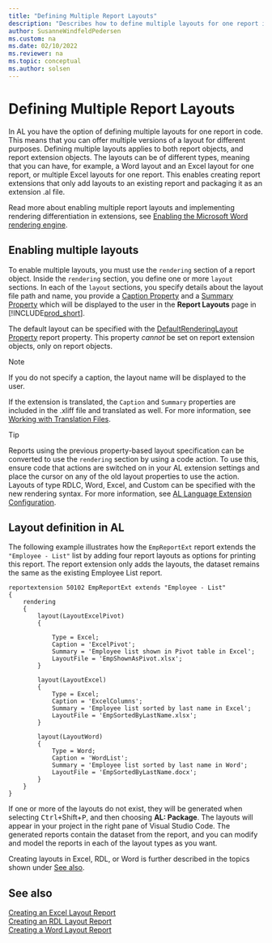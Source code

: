 ```yaml
---
title: "Defining Multiple Report Layouts"
description: "Describes how to define multiple layouts for one report in Business Central using AL."
author: SusanneWindfeldPedersen
ms.custom: na
ms.date: 02/10/2022
ms.reviewer: na
ms.topic: conceptual
ms.author: solsen
---
```


# Defining Multiple Report Layouts

In AL you have the option of defining multiple layouts for one report in code. This means that you can offer multiple versions of a layout for different purposes. Defining multiple layouts applies to both report objects, and report extension objects. The layouts can be of different types, meaning that you can have, for example, a Word layout and an Excel layout for one report, or multiple Excel layouts for one report. This enables creating report extensions that only add layouts to an existing report and packaging it as an extension .al file.

Read more about enabling multiple report layouts and implementing rendering differentiation in extensions, see [Enabling the Microsoft Word rendering engine](devenv-howto-report-layout.md#enabling-the-microsoft-word-rendering-engine).

## Enabling multiple layouts

To enable multiple layouts, you must use the `rendering` section of a report object. Inside the `rendering` section, you define one or more `layout` sections. In each of the `layout` sections, you specify details about the layout file path and name, you provide a [Caption Property](properties/devenv-caption-property.md) and a [Summary Property](properties/devenv-summary-property.md) which will be displayed to the user in the **Report Layouts** page in [!INCLUDE[prod_short](../developer/includes/prod_short.md)]. 

The default layout can be specified with the [DefaultRenderingLayout Property](properties/devenv-defaultrenderinglayout-property.md) report property. This property *cannot* be set on report extension objects, only on report objects.

> [!NOTE]  
> If you do not specify a caption, the layout name will be displayed to the user. 

If the extension is translated, the `Caption` and `Summary` properties are included in the .xliff file and translated as well. For more information, see [Working with Translation Files](devenv-work-with-translation-files.md).

> [!TIP]  
> Reports using the previous property-based layout specification can be converted to use the `rendering` section by using a code action. To use this, ensure code that actions are switched on in your AL extension settings and place the cursor on any of the old layout properties to use the action. Layouts of type RDLC, Word, Excel, and Custom can be specified with the new rendering syntax. For more information, see [AL Language Extension Configuration](devenv-al-extension-configuration.md).

## Layout definition in AL

The following example illustrates how the `EmpReportExt` report extends the `"Employee - List"` list by adding four report layouts as options for printing this report. The report extension only adds the layouts, the dataset remains the same as the existing Employee List report.

```al
reportextension 50102 EmpReportExt extends "Employee - List"
{
    rendering
    {
        layout(LayoutExcelPivot)
        {

            Type = Excel;
            Caption = 'ExcelPivot';
            Summary = 'Employee list shown in Pivot table in Excel';
            LayoutFile = 'EmpShownAsPivot.xlsx';
        }

        layout(LayoutExcel)
        {
            Type = Excel;
            Caption = 'ExcelColumns';
            Summary = 'Employee list sorted by last name in Excel';
            LayoutFile = 'EmpSortedByLastName.xlsx';
        }

        layout(LayoutWord)
        {
            Type = Word;
            Caption = 'WordList';
            Summary = 'Employee list sorted by last name in Word';
            LayoutFile = 'EmpSortedByLastName.docx';
        }
    }
}
```

If one or more of the layouts do not exist, they will be generated when selecting <kbd>Ctrl+</kbd>Shift</kbd>+<kbd>P</kbd>, and then choosing **AL: Package**. The layouts will appear in your project in the right pane of Visual Studio Code. The generated reports contain the dataset from the report, and you can modify and model the reports in each of the layout types as you want.

Creating layouts in Excel, RDL, or Word is further described in the topics shown under [See also](devenv-multiple-report-layouts.md#see-also).

## See also

[Creating an Excel Layout Report](devenv-howto-excel-report-layout.md)  
[Creating an RDL Layout Report](devenv-howto-rdl-report-layout.md)  
[Creating a Word Layout Report](devenv-howto-report-layout.md)  
